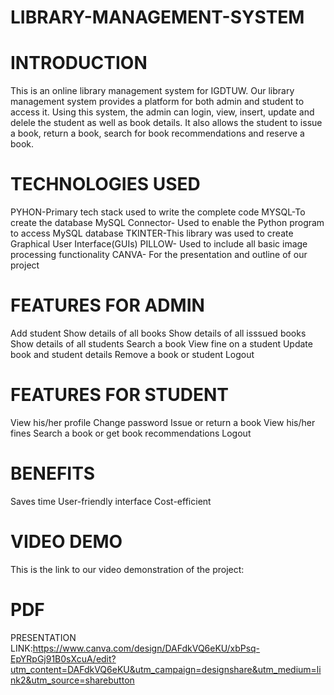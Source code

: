 # LIBRARY-MANAGEMENT-SYSTEM

# INTRODUCTION
This is an online library management system for IGDTUW. Our library management system provides a platform for both admin and student to access it. Using this system, the admin can login, view, insert, update and delele the student as well as book details. It also allows the student to issue a book, return a book, search for book recommendations and reserve a book. 

# TECHNOLOGIES USED
PYHON-Primary tech stack used to write the complete code
MYSQL-To create the database
MySQL Connector- Used to enable the Python program to access MySQL database
TKINTER-This library was used to create Graphical User Interface(GUIs)
PILLOW- Used to include all basic image processing functionality
CANVA- For the presentation and outline of our project

# FEATURES FOR ADMIN
Add student
Show details of all books
Show details of all isssued books
Show details of all students
Search a book
View fine on a student
Update book and student details
Remove a book or student
Logout

# FEATURES FOR STUDENT
View his/her profile
Change password
Issue or return a book
View his/her fines
Search a book or get book recommendations
Logout


# BENEFITS

Saves time
User-friendly interface
Cost-efficient


# VIDEO DEMO

This is the link to our video demonstration of the project:


# PDF

PRESENTATION LINK:https://www.canva.com/design/DAFdkVQ6eKU/xbPsq-EpYRpGj91B0sXcuA/edit?utm_content=DAFdkVQ6eKU&utm_campaign=designshare&utm_medium=link2&utm_source=sharebutton
